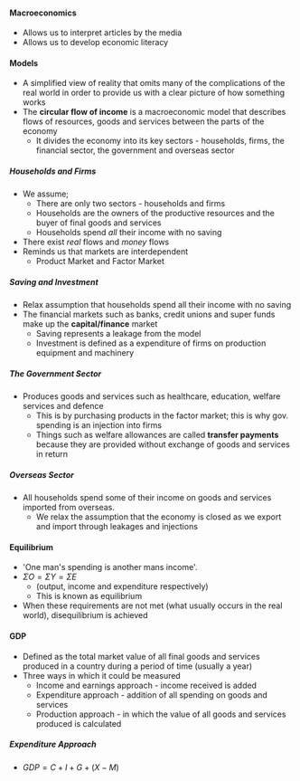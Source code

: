 #### Macroeconomics
- Allows us to interpret articles by the media
- Allows us to develop economic literacy

#### Models
- A simplified view of reality that omits many of the complications of the real world in order to provide us with a clear picture of how something works
- The **circular flow of income** is a macroeconomic model that describes flows of resources, goods and services between the parts of the economy
	- It divides the economy into its key sectors - households, firms, the financial sector, the government and overseas sector

##### Households and Firms
- We assume;
	- There are only two sectors - households and firms
	- Households are the owners of the productive resources and the buyer of final goods and services
	- Households spend *all* their income with no saving
- There exist *real* flows and *money* flows
- Reminds us that markets are interdependent
	- Product Market and Factor Market

##### Saving and Investment
- Relax assumption that households spend all their income with no saving
- The financial markets such as banks, credit unions and super funds make up the **capital/finance** market
	- Saving represents a leakage from the model
	- Investment is defined as a expenditure of firms on production equipment and machinery

##### The Government Sector
- Produces goods and services such as healthcare, education, welfare services and defence
	- This is by purchasing products in the factor market; this is why gov. spending is an injection into firms
	- Things such as welfare allowances are called **transfer payments** because they are provided without exchange of goods and services in return

##### Overseas Sector
- All households spend some of their income on goods and services imported from overseas.
	- We relax the assumption that the economy is closed as we export and import through leakages and injections

#### Equilibrium
- 'One man's spending is another mans income'.
- $\Sigma O = \Sigma Y = \Sigma E$
	- (output, income and expenditure respectively)
	- This is known as equilibrium
- When these requirements are not met (what usually occurs in the real world), disequilibrium is achieved

#### GDP
- Defined as the total market value of all final goods and services produced in a country during a period of time (usually a year)
- Three ways in which it could be measured
	- Income and earnings approach - income received is added
	- Expenditure approach - addition of all spending on goods and services
	- Production approach - in which the value of all goods and services produced is calculated

##### Expenditure Approach
- $GDP=C+I+G+(X-M)$